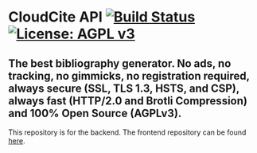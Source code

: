 # CloudCite API [![Build Status](https://travis-ci.com/hackdromeda/cloudcite-api.svg)](https://travis-ci.com/hackdromeda/cloudcite-api) [![License: AGPL v3](https://img.shields.io/badge/License-AGPL%20v3-blue.svg)](LICENSE)

## The best bibliography generator. No ads, no tracking, no gimmicks, no registration required, always secure (SSL, TLS 1.3, HSTS, and CSP), always fast (HTTP/2.0 and Brotli Compression) and 100% Open Source (AGPLv3).

This repository is for the backend. The frontend repository can be found [here](https://github.com/hackdromeda/cloudcite).
